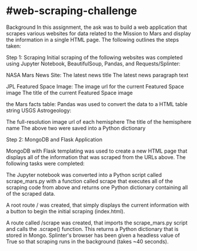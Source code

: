 # #web-scraping-challenge

Background
In this assignment, the ask was to build a web application that scrapes various websites for data related to the Mission to Mars and display the information in a single HTML page. The following outlines the steps taken:


Step 1: Scraping
Initial scraping of the following websites was completed using Jupyter Notebook, BeautifulSoup, Pandas, and Requests/Splinter:

NASA Mars News Site:
The latest news title
The latest news paragraph text

JPL Featured Space Image:
The image url for the current Featured Space image
The title of the current Featured Space image


the Mars facts table: Pandas was used to convert the data to a HTML table string
USGS Astrogeology:

The full-resolution image url of each hemisphere
The title of the hemisphere name
The above two were saved into a Python dictionary

Step 2: MongoDB and Flask Application

MongoDB with Flask templating was used to create a new HTML page that displays all of the information that was scraped from the URLs above. The following tasks were completed:

The Jupyter notebook was converted into a Python script called scrape_mars.py with a function called scrape that executes all of the scraping code from above and returns one Python dictionary containing all of the scraped data.

A root route / was created, that simply displays the current information with a button to begin the initial scraping (index.html).

A route called /scrape was created, that imports the scrape_mars.py script and calls the .scrape() function. This returns a Python dictionary that is stored in Mongo. Splinter's browser has been given a headless value of True so that scraping runs in the background (takes ~40 seconds).



